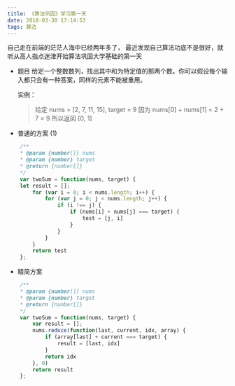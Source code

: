 ```yaml
---
title: 《算法巩固》学习第一天
date: 2018-03-30 17:14:53
tags: 算法
---
```


自己走在前端的茫茫人海中已经两年多了， 最近发现自己算法功底不是很好，就听从高人指点迷津开始算法巩固大学基础的第一天

* 题目
	给定一个整数数列，找出其中和为特定值的那两个数。你可以假设每个输入都只会有一种答案，同样的元素不能被重用。
	
	实例：

	>给定 nums = [2, 7, 11, 15], target = 9
	>因为 nums[0] + nums[1] = 2 + 7 = 9
	>所以返回 [0, 1]

* 普通的方案 (1)

```javascript
	/**
	* @param {number[]} nums
	* @param {number} target
	* @return {number[]}
	*/
	var twoSum = function(nums, target) {
	let result = [];
		for (var i = 0; i < nums.length; i++) {
			for (var j = 0; j < nums.length; j++) {
				if (i !== j) {
					if (nums[i] + nums[j] === target) {
						test = [j, i]
					}
				}
			}
		}
		return test
	};
```
* 精简方案
```javascript
	/**
	* @param {number[]} nums
	* @param {number} target
	* @return {number[]}
	*/
	var twoSum = function(nums, target) {
		var result = [];
		nums.reduce(function(last, current, idx, array) {
			if (array[last] + current === target) {
				result = [last, idx]
			}
			return idx
		}, 0)
		return result
	};
```